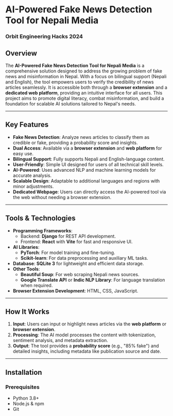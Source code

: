 # AI-Powered Fake News Detection Tool for Nepali Media  
### Orbit Engineering Hacks 2024  

## Overview  
The **AI-Powered Fake News Detection Tool for Nepali Media** is a comprehensive solution designed to address the growing problem of fake news and misinformation in Nepal. With a focus on bilingual support (Nepali and English), the tool empowers users to verify the credibility of news articles seamlessly. It is accessible both through a **browser extension** and a **dedicated web platform**, providing an intuitive interface for all users. This project aims to promote digital literacy, combat misinformation, and build a foundation for scalable AI solutions tailored to Nepal's needs.

---

## Key Features  
- **Fake News Detection**: Analyze news articles to classify them as credible or fake, providing a probability score and insights.  
- **Dual Access**: Available via a **browser extension** and **web platform** for easy use.  
- **Bilingual Support**: Fully supports Nepali and English-language content.  
- **User-Friendly**: Simple UI designed for users of all technical skill levels.  
- **AI-Powered**: Uses advanced NLP and machine learning models for accurate analysis.  
- **Scalable Design**: Adaptable to additional languages and regions with minor adjustments.  
- **Dedicated Webpage**: Users can directly access the AI-powered tool via the web without needing a browser extension.  

---

## Tools & Technologies  
- **Programming Frameworks**:  
  - Backend: **Django** for REST API development.  
  - Frontend: **React** with **Vite** for fast and responsive UI.  
- **AI Libraries**:  
  - **PyTorch**: For model training and fine-tuning.  
  - **Scikit-learn**: For data preprocessing and auxiliary ML tasks.  
- **Database**: **SQLite 3** for lightweight and efficient data storage.  
- **Other Tools**:  
  - **Beautiful Soup**: For web scraping Nepali news sources.  
  - **Google Translate API** or **Indic NLP Library**: For language translation when required.  
- **Browser Extension Development**: HTML, CSS, JavaScript.  

---

## How It Works  
1. **Input**: Users can input or highlight news articles via the **web platform** or **browser extension**.  
2. **Processing**: The AI model processes the content with tokenization, sentiment analysis, and metadata extraction.  
3. **Output**: The tool provides a **probability score** (e.g., "85% fake") and detailed insights, including metadata like publication source and date.  

---

## Installation  

### Prerequisites  
- Python 3.8+  
- Node.js & npm  
- Git  

